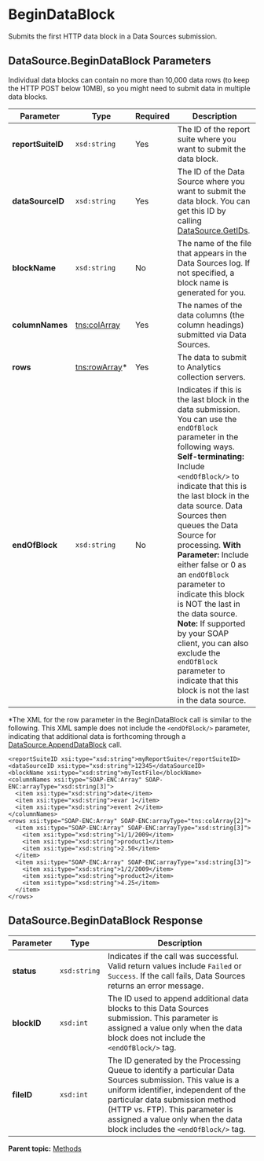 # BeginDataBlock

Submits the first HTTP data block in a Data Sources submission.

## DataSource.BeginDataBlock Parameters

Individual data blocks can contain no more than 10,000 data rows \(to keep the HTTP POST below 10MB\), so you might need to submit data in multiple data blocks.

|Parameter|Type|Required|Description|
|---------|----|--------|-----------|
| **reportSuiteID** | `xsd:string` | Yes | The ID of the report suite where you want to submit the data block. |
| **dataSourceID** | `xsd:string` | Yes | The ID of the Data Source where you want to submit the data block. You can get this ID by calling [DataSource.GetIDs](../../data-sources-api/methods/r_getIDs.md). |
| **blockName** | `xsd:string` | No | The name of the file that appears in the Data Sources log. If not specified, a block name is generated for you. |
| **columnNames** | [tns:colArray](../data_types/r_col_array.md#) | Yes | The names of the data columns \(the column headings\) submitted via Data Sources. |
| **rows** | [tns:rowArray](../data_types/r_row_array.md#)\*| Yes | The data to submit to Analytics collection servers. |
| **endOfBlock** | `xsd:string` | No | Indicates if this is the last block in the data submission. You can use the `endOfBlock` parameter in the following ways. **Self-terminating:** Include `<endOfBlock/>` to indicate that this is the last block in the data source. Data Sources then queues the Data Source for processing. **With Parameter:** Include either false or 0 as an `endOfBlock` parameter to indicate this block is NOT the last in the data source. **Note:** If supported by your SOAP client, you can also exclude the `endOfBlock` parameter to indicate that this block is not the last in the data source. |

\*The XML for the row parameter in the BeginDataBlock call is similar to the following. This XML sample does not include the `<endOfBlock/>` parameter, indicating that additional data is forthcoming through a [DataSource.AppendDataBlock](r_appendDataBlock.md#) call.

```
<reportSuiteID xsi:type="xsd:string">myReportSuite</reportSuiteID>
<dataSourceID xsi:type="xsd:string">12345</dataSourceID>
<blockName xsi:type="xsd:string">myTestFile</blockName>
<columnNames xsi:type="SOAP-ENC:Array" SOAP-ENC:arrayType="xsd:string[3]">
  <item xsi:type="xsd:string">date</item>
  <item xsi:type="xsd:string">evar 1</item>
  <item xsi:type="xsd:string">event 2</item>
</columnNames>
<rows xsi:type="SOAP-ENC:Array" SOAP-ENC:arrayType="tns:colArray[2]">
  <item xsi:type="SOAP-ENC:Array" SOAP-ENC:arrayType="xsd:string[3]">
    <item xsi:type="xsd:string">1/1/2009</item>
    <item xsi:type="xsd:string">product1</item>
    <item xsi:type="xsd:string">2.50</item>
  </item>
  <item xsi:type="SOAP-ENC:Array" SOAP-ENC:arrayType="xsd:string[3]">
    <item xsi:type="xsd:string">1/2/2009</item>
    <item xsi:type="xsd:string">product2</item>
    <item xsi:type="xsd:string">4.25</item>
  </item>
</rows>
```

## DataSource.BeginDataBlock Response

|Parameter|Type|Description|
|---------|----|-----------|
|**status** | `xsd:string` |Indicates if the call was successful. Valid return values include `Failed` or `Success`. If the call fails, Data Sources returns an error message.|
|**blockID** | `xsd:int` |The ID used to append additional data blocks to this Data Sources submission. This parameter is assigned a value only when the data block does not include the `<endOfBlock/>` tag.|
|**fileID** | `xsd:int` |The ID generated by the Processing Queue to identify a particular Data Sources submission. This value is a uniform identifier, independent of the particular data submission method \(HTTP vs. FTP\). This parameter is assigned a value only when the data block includes the `<endOfBlock/>` tag.|

**Parent topic:** [Methods](../methods/c_data_sources_methods.md)

